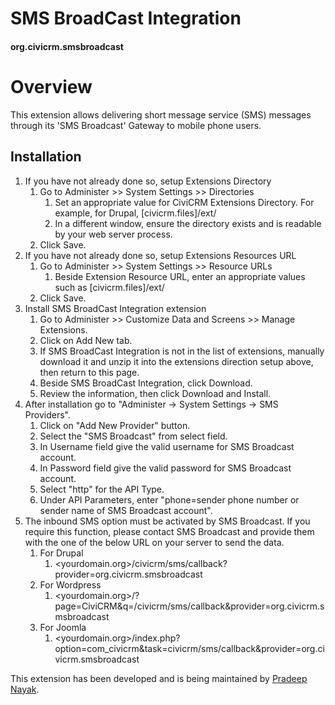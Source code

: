 # SMS BroadCast Integration

#### org.civicrm.smsbroadcast

# Overview

This extension allows delivering short message service (SMS) messages through its 'SMS Broadcast' Gateway to mobile phone users.

## Installation

1. If you have not already done so, setup Extensions Directory
    1. Go to Administer >> System Settings >> Directories
        1. Set an appropriate value for CiviCRM Extensions Directory. For example, for Drupal, [civicrm.files]/ext/
        1. In a different window, ensure the directory exists and is readable by your web server process.
    1. Click Save.
1. If you have not already done so, setup Extensions Resources URL
    1. Go to Administer >> System Settings >> Resource URLs
        1. Beside Extension Resource URL, enter an appropriate values such as [civicrm.files]/ext/
    1. Click Save.
1. Install SMS BroadCast Integration extension
    1. Go to Administer >> Customize Data and Screens >> Manage Extensions.
    1. Click on Add New tab.
    1. If SMS BroadCast Integration is not in the list of extensions, manually download it and unzip it into the extensions direction setup above, then return to this page.
    1. Beside SMS BroadCast Integration, click Download.
    1. Review the information, then click Download and Install.
1. After installation go to "Administer -> System Settings -> SMS Providers".
    1. Click on "Add New Provider" button.
    1. Select the "SMS Broadcast" from select field.
    1. In Username field give the valid username for SMS Broadcast account.
    1. In Password field give the valid password for SMS Broadcast account.
    1. Select "http" for the API Type.
    1. Under API Parameters, enter "phone=sender phone number or sender name of SMS Broadcast account".
1. The inbound SMS option must be activated by SMS Broadcast. If you require this function, please contact SMS Broadcast and
provide them with the one of the below URL on your server to send the data.
    1. For Drupal
        1. <yourdomain.org>/civicrm/sms/callback?provider=org.civicrm.smsbroadcast
    1. For Wordpress
        1. <yourdomain.org>/?page=CiviCRM&q=/civicrm/sms/callback&provider=org.civicrm.smsbroadcast
    1. For Joomla
        1. <yourdomain.org>/index.php?option=com_civicrm&task=civicrm/sms/callback&provider=org.civicrm.smsbroadcast

This extension has been developed and is being maintained by [Pradeep Nayak](https://github.com/pradpnayak/).

